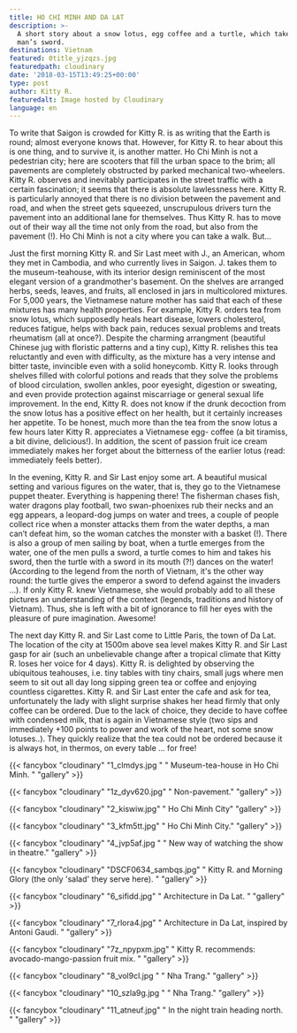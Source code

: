 ```yaml
---
title: HO CHI MINH AND DA LAT
description: >-
  A short story about a snow lotus, egg coffee and a turtle, which takes one
  man’s sword.
destinations: Vietnam
featured: 0title_yjzqzs.jpg
featuredpath: cloudinary
date: '2018-03-15T13:49:25+00:00'
type: post
author: Kitty R.
featuredalt: Image hosted by Cloudinary
language: en
---
```

To write that Saigon is crowded for Kitty R. is as writing that the Earth is round; almost everyone knows that. However, for Kitty R. to hear about this is one thing, and to survive it, is another matter. Ho Chi Minh is not a pedestrian city; here are scooters that fill the urban space to the brim; all pavements are completely obstructed by parked mechanical two-wheelers. Kitty R. observes and inevitably participates in the street traffic with a certain fascination; it seems that there is absolute lawlessness here. Kitty R. is particularly annoyed that there is no division between the pavement and road, and when the street gets squeezed, unscrupulous drivers turn the pavement into an additional lane for themselves. Thus Kitty R. has to move out of their way all the time not only from the road, but also from the pavement (!). Ho Chi Minh is not a city where you can take a walk. But...

Just the first morning Kitty R. and Sir Last meet with J., an American, whom they met in Cambodia, and who currently lives in Saigon. J. takes them to the museum-teahouse, with its interior design reminiscent of the most elegant version of a grandmother's basement. On the shelves are arranged herbs, seeds, leaves, and fruits, all enclosed in jars in multicolored mixtures. For 5,000 years, the Vietnamese nature mother has said that each of these mixtures has many health properties. For example, Kitty R. orders tea from snow lotus, which supposedly heals heart disease, lowers cholesterol, reduces fatigue, helps with back pain, reduces sexual problems and treats rheumatism (all at once?). Despite the charming arrangment (beautiful Chinese jug with floristic patterns and a tiny cup), Kitty R. relishes this tea reluctantly and even with difficulty, as the mixture has a very intense and bitter taste, invincible even with a solid honeycomb. Kitty R. looks through shelves filled with colorful potions and reads that they solve the problems of blood circulation, swollen ankles, poor eyesight, digestion or sweating, and even provide protection against miscarriage or general sexual life improvement. In the end, Kitty R. does not know if the drunk decoction from the snow lotus has a positive effect on her health, but it certainly increases her appetite. To be honest, much more than the tea from the snow lotus a few hours later Kitty R. appreciates a Vietnamese egg- coffee (a bit tiramiss, a bit divine, delicious!). In addition, the scent of passion fruit ice cream immediately makes her forget about the bitterness of the earlier lotus (read: immediately feels better).

In the evening, Kitty R. and Sir Last enjoy some art. A beautiful musical setting and various figures on the water, that is, they go to the Vietnamese puppet theater. Everything is happening there! The fisherman chases fish, water dragons play football, two swan-phoenixes rub their necks and an egg appears, a leopard-dog jumps on water and trees, a couple of people collect rice when a monster attacks them from the water depths, a man can’t defeat him, so the woman catches the monster with a basket (!). There is also a group of men sailing by boat, when a turtle emerges from the water, one of the men pulls a sword, a turtle comes to him and takes his sword, then the turtle with a sword in its mouth (?!) dances on the water! (According to the legend from the north of Vietnam, it's the other way round: the turtle gives the emperor a sword to defend against the invaders ...). If only Kitty R. knew Vietnamese, she would probably add to all these pictures an understanding of the context (legends, traditions and history of Vietnam). Thus, she is left with a bit of ignorance to fill her eyes with the pleasure of pure imagination. Awesome!

The next day Kitty R. and Sir Last come to Little Paris, the town of Da Lat. The location of the city at 1500m above sea level makes Kitty R. and Sir Last gasp for air (such an unbelievable change after a tropical climate that Kitty R. loses her voice for 4 days). Kitty R. is delighted by observing the ubiquitous teahouses, i.e. tiny tables with tiny chairs, small jugs where men seem to sit out all day long sipping green tea or coffee and enjoying countless cigarettes. Kitty R. and Sir Last enter the cafe and ask for tea, unfortunately the lady with slight surprise shakes her head firmly that only coffee can be ordered. Due to the lack of choice, they decide to have coffee with condensed milk, that is again in Vietnamese style (two sips and immediately +100 points to power and work of the heart, not some snow lotuses..). They quickly realize that the tea could not be ordered because it is always hot, in thermos, on every table ... for free!

{{< fancybox "cloudinary" "1_clmdys.jpg " " Museum-tea-house in Ho Chi Minh. " "gallery" >}}

{{< fancybox "cloudinary" "1z_dyv620.jpg" " Non-pavement." "gallery" >}}

{{< fancybox "cloudinary" "2_kiswiw.jpg" " Ho Chi Minh City" "gallery" >}}

{{< fancybox "cloudinary" "3_kfm5tt.jpg" " Ho Chi Minh City." "gallery" >}}

{{< fancybox "cloudinary" "4_jvp5af.jpg " " New way of watching the show in theatre." "gallery" >}}

{{< fancybox "cloudinary" "DSCF0634_sambqs.jpg" " Kitty R. and Morning Glory (the only 'salad' they serve here). " "gallery" >}}

{{< fancybox "cloudinary" "6_sifidd.jpg" " Architecture in Da Lat. " "gallery" >}}

{{< fancybox "cloudinary" "7_rlora4.jpg" " Architecture in Da Lat, inspired by Antoni Gaudi. " "gallery" >}}

{{< fancybox "cloudinary" "7z_npypxm.jpg" " Kitty R. recommends: avocado-mango-passion fruit mix. " "gallery" >}}

{{< fancybox "cloudinary" "8_vol9cl.jpg " " Nha Trang." "gallery" >}}

{{< fancybox "cloudinary" "10_szla9g.jpg " " Nha Trang." "gallery" >}}

{{< fancybox "cloudinary" "11_atneuf.jpg" " In the night train heading north. " "gallery" >}}
